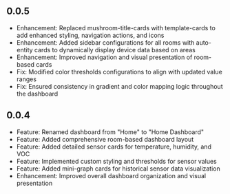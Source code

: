 ## 0.0.5
- Enhancement: Replaced mushroom-title-cards with template-cards to add enhanced styling, navigation actions, and icons
- Enhancement: Added sidebar configurations for all rooms with auto-entity cards to dynamically display device data based on areas
- Enhancement: Improved navigation and visual presentation of room-based cards
- Fix: Modified color thresholds configurations to align with updated value ranges
- Fix: Ensured consistency in gradient and color mapping logic throughout the dashboard

## 0.0.4
- Feature: Renamed dashboard from "Home" to "Home Dashboard"
- Feature: Added comprehensive room-based dashboard layout
- Feature: Added detailed sensor cards for temperature, humidity, and VOC
- Feature: Implemented custom styling and thresholds for sensor values
- Feature: Added mini-graph cards for historical sensor data visualization
- Enhancement: Improved overall dashboard organization and visual presentation

